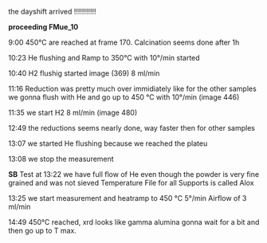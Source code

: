 the dayshift arrived !!!!!!!!!!!

**proceeding FMue_10**

9:00 450°C are reached at frame 170.
Calcination seems done after 1h

10:23 He flushing and Ramp to 350°C with 10°/min started

10:40 H2 flushig started image (369) 8 ml/min

11:16 Reduction was pretty much over immidiately like for the other samples
we gonna flush with He and go up to 450 °C with 10°/min (image 446)

11:35 we start H2 8 ml/min (image 480)

12:49 the reductions seems nearly done, way faster then for other samples

13:07 we started He flushing because we reached the plateu

13:08 we stop the measurement


**SB**
Test at 13:22
we have full flow of He even though the powder is very fine grained and was not sieved
Temperature File for all Supports is called Alox

13:25 we start measurement and heatramp to 450 °C 5°/min Airflow of 3 ml/min

14:49 450°C reached, xrd looks like gamma alumina
gonna wait for a bit and then go up to T max. 


